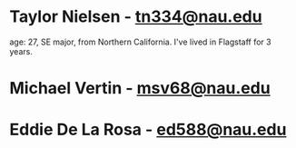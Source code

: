 # Taylor Nielsen - tn334@nau.edu
  age: 27, SE major, from Northern California.
  I've lived in Flagstaff for 3 years.
# Michael Vertin - msv68@nau.edu
# Eddie De La Rosa - ed588@nau.edu
